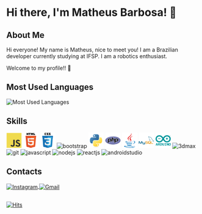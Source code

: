 # Hi there, I'm Matheus Barbosa! 👋

## About Me
Hi everyone! My name is Matheus, nice to meet you! I am a Brazilian developer currently studying at IFSP. I am a robotics enthusiast.

Welcome to my profile!! 👀

## Most Used Languages

![Most Used Languages](https://github-readme-stats.vercel.app/api/top-langs/?username=barcate&layout=compact&theme=dark)

## Skills
<p align="left">
  <img src="https://raw.githubusercontent.com/devicons/devicon/master/icons/javascript/javascript-original.svg" alt="javascript" width="40" height="40"/>
  <img src="https://raw.githubusercontent.com/devicons/devicon/master/icons/html5/html5-original-wordmark.svg" alt="html5" width="40" height="40"/>
  <img src="https://raw.githubusercontent.com/devicons/devicon/master/icons/css3/css3-original-wordmark.svg" alt="css3" width="40" height="40"/>
  <img src="https://cdn.jsdelivr.net/gh/devicons/devicon@latest/icons/bootstrap/bootstrap-original.svg" alt="bootstrap" width="40" height="40"/>
  <img src="https://raw.githubusercontent.com/devicons/devicon/master/icons/python/python-original.svg" alt="python" width="40" height="40"/>
  <img src="https://raw.githubusercontent.com/devicons/devicon/master/icons/php/php-original.svg" alt="php" width="40" height="40"/>
  <img src="https://raw.githubusercontent.com/devicons/devicon/master/icons/java/java-original.svg" alt="java" width="40" height="40"/>
  <img src="https://raw.githubusercontent.com/devicons/devicon/master/icons/mysql/mysql-original-wordmark.svg" alt="mysql" width="40" height="40"/>
  <img src="https://raw.githubusercontent.com/devicons/devicon/master/icons/arduino/arduino-original-wordmark.svg" alt="arduino" width="40" height="40"/>
  <img src="https://cdn.jsdelivr.net/gh/devicons/devicon@latest/icons/threedsmax/threedsmax-original.svg" alt="3dmax" width="40" height="40"/>
  <img src="https://cdn.jsdelivr.net/gh/devicons/devicon@latest/icons/git/git-original.svg" alt="git" width="40" height="40"/>
  <img src="https://cdn.jsdelivr.net/gh/devicons/devicon@latest/icons/javascript/javascript-original.svg"alt="javascript" width="40" height="40" />
  <img src="https://cdn.jsdelivr.net/gh/devicons/devicon@latest/icons/nodejs/nodejs-original-wordmark.svg"alt="nodejs" width="40" height="40" />
  <img src="https://cdn.jsdelivr.net/gh/devicons/devicon@latest/icons/react/react-original.svg"alt="reactjs" width="40" height="40" />
  <img src="https://cdn.jsdelivr.net/gh/devicons/devicon@latest/icons/androidstudio/androidstudio-plain.svg"alt="androidstudio" width="40" height="40" />
</p>

## Contacts
<p align="left">
  <a href="https://www.instagram.com/math.c.barbosa" target="blank">
    <img align="center" src="https://img.shields.io/badge/-Instagram-E4405F?style=for-the-badge&logo=instagram&logoColor=white" alt="Instagram"/>
  </a>
  <a href="mateusbosa21@gmail.com" target="blank">
    <img align="center" src="https://img.shields.io/badge/-Gmail-D14836?style=for-the-badge&logo=gmail&logoColor=white" alt="Gmail"/>
  </a>
</p>

## 


[![Hits](https://hits.seeyoufarm.com/api/count/incr/badge.svg?url=https%3A%2F%2Fgithub.com%2FBarcate&count_bg=%233D53C8&title_bg=%23000000&icon=probot.svg&icon_color=%230035ED&title=Vizualiza%C3%A7%C3%B5es&edge_flat=false)](https://hits.seeyoufarm.com)
